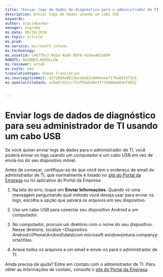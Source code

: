 ```yaml
---
title: "Enviar logs de dados de diagnóstico para o administrador de TI usando um cabo USB | Microsoft Intune"
description: Enviar logs de dados usando um cabo USB
keywords: 
author: staciebarker
manager: angrobe
ms.date: 09/19/2016
ms.topic: article
ms.prod: 
ms.service: microsoft-intune
ms.technology: 
ms.assetid: c46775c2-9d2a-4a88-89f0-4104a462b898
ROBOTS: NOINDEX,NOFOLLOW
ms.reviewer: arnab
ms.suite: ems
translationtype: Human Translation
ms.sourcegitcommit: 42720b0e0613be10e83cb0e8aae7170a85f473e5
ms.openlocfilehash: e26a97d52cc753f83eb49e3f733668eb83ef4932


---
```



# Enviar logs de dados de diagnóstico para seu administrador de TI usando um cabo USB

Se você quiser enviar logs de dados para o administrador de TI, você poderá enviar os logs usando um computador e um cabo USB em vez de enviá-los do seu dispositivo móvel.

 Antes de começar, certifique-se de que você tem o endereço de email do administrador de TI, que normalmente é listado no [site do Portal da Empresa](http://portal.manage.microsoft.com) ou no aplicativo do Portal da Empresa.

1.  Na tela do erro, toque em **Enviar Informações**. Quando vir uma mensagem perguntando qual método você deseja usar para enviar os logs, escolha a opção que salvará os arquivos em seu dispositivo.

2.  Use um cabo USB para conectar seu dispositivo Android a um computador.

3.  No computador, procure um diretório com o nome do seu dispositivo. Nesse diretório, localize &lt;Dispositivo Android&gt;\Phone\Android\data\com.microsoft.windowsintune.companyportal\files\.

4.  Anexe todos os arquivos a um email e envie-os para o administrador de TI.

Ainda precisa de ajuda? Entre em contato com o administrador de TI. Para obter as informações de contato, consulte o [site do Portal da Empresa](http://portal.manage.microsoft.com).



<!--HONumber=Oct16_HO2-->


